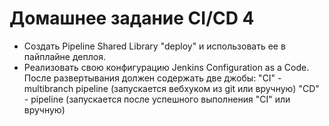 # Домашнее задание CI/CD 4

- Создать Pipeline Shared Library "deploy" и использовать ее в пайплайне деплоя.
- Реализовать свою конфигурацию Jenkins Configuration as a Code. После развертывания должен содержать две джобы:
    "CI" - multibranch pipeline (запускается вебхуком из git или вручную)
    "CD" - pipeline (запускается после успешного выполнения "CI" или вручную)